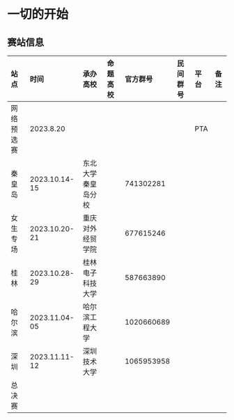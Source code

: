 # 一切的开始

## 赛站信息

| 站点       | 时间          | 承办高校           | 命题高校 | 官方群号   | 民间群号 | 平台 | 备注 |
| :--------- | :------------ | :----------------- | :------- | :--------- | :------- | :--- | :--- |
| 网络预选赛 | 2023.8.20     |                    |          |            |          | PTA  |      |
| 秦皇岛     | 2023.10.14-15 | 东北大学秦皇岛分校 |          | 741302281  |          |      |      |
| 女生专场   | 2023.10.20-21 | 重庆对外经贸学院   |          | 677615246  |          |      |      |
| 桂林       | 2023.10.28-29 | 桂林电子科技大学   |          | 587663890  |          |      |      |
| 哈尔滨     | 2023.11.04-05 | 哈尔滨工程大学     |          | 1020660689 |          |      |      |
| 深圳       | 2023.11.11-12 | 深圳技术大学       |          | 1065953958 |          |      |      |
| 总决赛     |               |                    |          |            |          |      |      |
